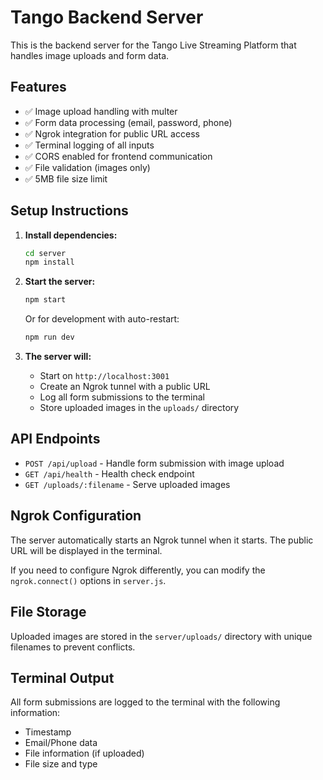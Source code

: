 # Tango Backend Server

This is the backend server for the Tango Live Streaming Platform that handles image uploads and form data.

## Features

- ✅ Image upload handling with multer
- ✅ Form data processing (email, password, phone)
- ✅ Ngrok integration for public URL access
- ✅ Terminal logging of all inputs
- ✅ CORS enabled for frontend communication
- ✅ File validation (images only)
- ✅ 5MB file size limit

## Setup Instructions

1. **Install dependencies:**
   ```bash
   cd server
   npm install
   ```

2. **Start the server:**
   ```bash
   npm start
   ```
   
   Or for development with auto-restart:
   ```bash
   npm run dev
   ```

3. **The server will:**
   - Start on `http://localhost:3001`
   - Create an Ngrok tunnel with a public URL
   - Log all form submissions to the terminal
   - Store uploaded images in the `uploads/` directory

## API Endpoints

- `POST /api/upload` - Handle form submission with image upload
- `GET /api/health` - Health check endpoint
- `GET /uploads/:filename` - Serve uploaded images

## Ngrok Configuration

The server automatically starts an Ngrok tunnel when it starts. The public URL will be displayed in the terminal.

If you need to configure Ngrok differently, you can modify the `ngrok.connect()` options in `server.js`.

## File Storage

Uploaded images are stored in the `server/uploads/` directory with unique filenames to prevent conflicts.

## Terminal Output

All form submissions are logged to the terminal with the following information:
- Timestamp
- Email/Phone data
- File information (if uploaded)
- File size and type
